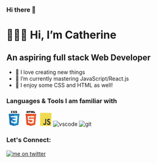 ### Hi there 👋

<h1>👩🏻‍💻 Hi, I’m Catherine</h1> 
<h2> An aspiring full stack Web Developer </h2>  
   

- 🍃 I love creating new things   
- 📖 I’m currently mastering JavaScript/React.js   
- 🌸 I enjoy some CSS and HTML as well!  


<h3>Languages & Tools I am familiar with</h3>

<p><img src="https://raw.githubusercontent.com/devicons/devicon/master/icons/css3/css3-original-wordmark.svg" alt="css3" width="40" height="40"/>
<img src="https://raw.githubusercontent.com/devicons/devicon/master/icons/html5/html5-original-wordmark.svg" alt="html5" width="40" height="40"/>
<img src="https://raw.githubusercontent.com/devicons/devicon/master/icons/javascript/javascript-original.svg" alt="javascript" width="30" height="35"/>
<img src="https://cdn.jsdelivr.net/gh/devicons/devicon/icons/vscode/vscode-original.svg" alt="vscode" width="35" height="35"/>
<img src="https://cdn.jsdelivr.net/gh/devicons/devicon/icons/git/git-original.svg" alt="git" width="35" height="35"/>


</p>

<h3>Let's Connect:</h3>
<p><a href="https://www.linkedin.com/in/catherinemitagvaria/" target="_blank"><img align="center" src"[https://cdn.jsdelivr.net/gh/devicons/devicon/icons/twitter/twitter-original.svg](https://www.flaticon.com/free-icon/twitter_733579?term=twitter&page=1&position=1&page=1&position=1&related_id=733579&origin=tag)" alt="me on twitter" height="auto" width="30"/></a></p>

<!-- ![Github stats](https://github-readme-stats.vercel.app/api?username=catherineisonline&theme=omni&show_icons=true&locale=en) -->



